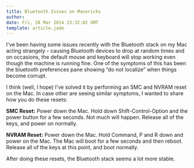 ```yaml
---
title: Bluetooth Issues on Mavericks
author: 
date: Fri, 28 Mar 2014 23:32:02 GMT
template: article.jade
---
```


I&#39;ve been having some issues recently with the Bluetooth stack on my Mac acting strangely - causing Bluetooth devices to drop at random times and on occasions, the default mouse and keyboard will stop working even though the machine is running fine. One of the symptoms of this has been the bluetooth preferences pane showing “do not localize” when things become corrupt.

I think (well, I hope) I&#39;ve solved it by performing an SMC and NVRAM reset on the Mac. In case other are seeing similar symptoms, I wanted to share how you do these resets:

**SMC Reset:** Power down the Mac. Hold down Shift-Control-Option and the power button for a few seconds. Not much will happen. Release all of the keys, and power on normally.

**NVRAM Reset:** Power down the Mac. Hold Command, P and R down and power on the Mac. The Mac will boot for a few seconds and then reboot. Release all of the keys at this point, and boot normally.

After doing these resets, the Bluetooth stack seems a lot more stable.
